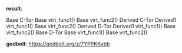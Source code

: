 **result**:
 
Base C-Tor
Base virt_func1()
Base virt_func2()
Derived C-Tor
Derived1 virt_func1()
Base virt_func2()
Derived D-Tor
Derived1 virt_func1()
Base virt_func2()
Base D-Tor
Base virt_func1()
Base virt_func2()
 
**godbolt**: https://godbolt.org/z/7YPPKKvbb
